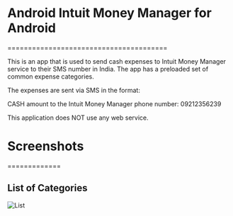 # Android Intuit Money Manager for Android
=======================================

This is an app that is used to send cash expenses to Intuit Money Manager service to their SMS number in India. The app has a preloaded set of common expense categories. 

The expenses are sent via SMS in the format:

CASH <EXPENESE VALUE> <EXPENSE NAME> amount to the Intuit Money Manager phone number: 09212356239

This application does NOT use any web service. 

# Screenshots 
=============


## List of Categories

![List](https://github.com/rajasekharan/Android-Intuit-Money-Manager-Expenses-Sender-For-Android/raw/master/images/1.png)
